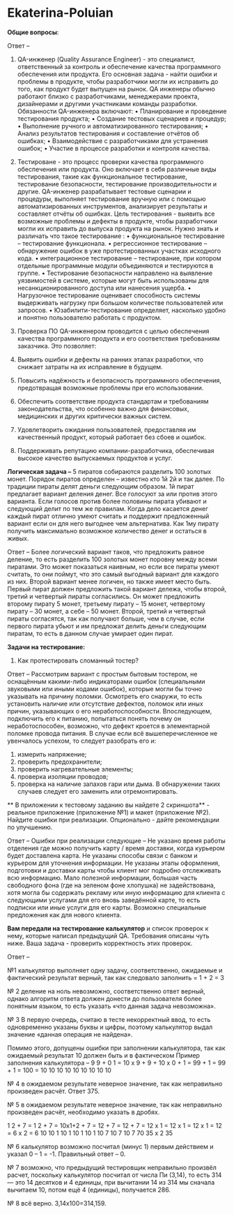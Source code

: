 # Ekaterina-Poluian
**Общие вопросы**:

Ответ –
  1. QA-инженер (Quality Assurance Engineer) - это специалист, ответственный за контроль и обеспечение качества программного обеспечения или продукта. Его основная задача - найти ошибки и проблемы в продукте, чтобы разработчики могли их исправить до того, как продукт будет выпущен на рынок. QA инженеры обычно работают близко с разработчиками, менеджерами проекта, дизайнерами и другими участниками команды разработки.
Обязанности QA-инженера включают:
•	Планирование и проведение тестирования продукта;
•	Создание тестовых сценариев и процедур;
•	Выполнение ручного и автоматизированного тестирования;
•	Анализ результатов тестирования и составление отчётов об ошибках;
•	Взаимодействие с разработчиками для устранения ошибок;
•	Участие в процессе разработки и контроля качества.

  2.  Тестироване - это процесс проверки качества программного обеспечения или продукта. Оно включает в себя различные виды тестирования, такие как функциональное тестирование, тестирование безопасности, тестирование производительности и другие.
QA-инженер разрабатывает тестовые сценарии и процедуры, выполняет тестирование вручную или с помощью автоматизированных инструментов, анализирует результаты и составляет отчёты об ошибках. 
Цель тестирования - выявить все возможные проблемы и дефекты в продукте, чтобы разработчики могли их исправить до выпуска продукта на рынок.
Нужно знать и различать что такое тестирование : 
•	функциональное тестирование – тестирование функционала.
•	регрессионное тестирование – обнаружение ошибок в уже протестированных участках исходного кода.
•	интеграционное тестирование – тестирование, при котором отдельные программные модули объединяются и тестируются в группе.
•	Тестирование безопасности направлено на выявление уязвимостей в системе, которые могут быть использованы для несанкционированного доступа или нанесения ущерба.
•	Нагрузочное тестирование оценивает способность системы выдерживать нагрузку при большом количестве пользователей или запросов.
•	Юзабилити-тестирование определяет, насколько удобно и понятно пользователю работать с продуктом.


  3. Проверка ПО QA-инженером проводится с целью обеспечения качества программного продукта и его соответствия требованиям заказчика. Это позволяет:
1.	Выявить ошибки и дефекты на ранних этапах разработки, что снижает затраты на их исправление в будущем.
2.	Повысить надёжность и безопасность программного обеспечения, предотвращая возможные проблемы при его использовании.
3.	Обеспечить соответствие продукта стандартам и требованиям законодательства, что особенно важно для финансовых, медицинских и других критически важных систем.
4.	Удовлетворить ожидания пользователей, предоставляя им качественный продукт, который работает без сбоев и ошибок.
5.	Поддерживать репутацию компании-разработчика, обеспечивая высокое качество выпускаемых продуктов и услуг.

**Логическая задача –**
5 пиратов собираются разделить 100 золотых монет. Порядок пиратов определен – известно кто 1й 2й и так далее. По традиции пираты делят деньги следующим образом. 1й пират предлагает вариант деления денег. Все голосуют за или против этого варианта. Если голосов против более половины пирата убивают и следующий делит по тем же правилам. Когда дело касается денег каждый пират отлично умеют считать и поддержит предложенный вариант если он для него выгоднее чем альтернатива. Как 1му пирату получить максимально возможное количество денег и остаться в живых.
	
 Ответ – 
	Более логический вариант таков, что предложить равное деление, то есть разделить 100 золотых монет поровну между всеми пиратами. Это может показаться наивным, но если все пираты умеют считать, то они поймут, что это самый выгодный вариант для каждого из них.
	Второй вариант менее логичен, но также имеет место быть. Первый пират должен предложить такой вариант дележа, чтобы второй, третий и четвертый пираты согласились. Он может предложить второму пирату 5 монет, третьему пирату – 15 монет, четвертому пирату – 30 монет, а себе – 50 монет. Второй, третий и четвертый пираты согласятся, так как получают больше, чем в случае, если первого пирата убьют и им предложат делить деньги следующим пиратам, то есть в данном случае умирает один пират.

**Задачи на тестирование:**
1. Как протестировать сломанный тостер?

  Ответ – 
Рассмотрим вариант с простым бытовым тостером, не оснащённым какими-либо индикаторами ошибок (специальными звуковыми или иными кодами ошибок), которые могли бы точно указывать на причину поломки. 
Осмотреть его снаружи, то есть установить наличие или отсутствие дефектов, поломок или иных причин, указывающих о его неработоспособности.
Впоследующем, подключить его к питанию, попытаться понять почему он неработоспособен, возможно, что дефект кроется в элементарной поломке провода питания.
В случае если всё вышеперечисленное не увенчалось успехом, то следует разобрать его и:
1. измерить напряжение;
2. проверить предохранители;
3. проверить нагревательные элементы;
4. проверка изоляции проводов;
5. проверка на наличие запахов гари или дыма.
В обнаружении таких случаев следует его заменить или отремонтировать.

  **  В приложении к тестовому заданию вы найдете 2 скриншота** - реальное приложение (приложение №1) и макет (приложение №2). Найдите ошибки при реализации. Опционально - дайте рекомендации по улучшению.

  Ответ – 
Ошибки при реализации следующие –
Не указано время работы отделения где можно получить карту / время доставки, когда курьером будет доставлена карта. Не указаны способы связи с банком и курьером для уточнения информации.
Не указаны этапы оформления, подготовки и доставки карты чтобы клиент мог подробно отслеживать всю информацию.
Мало полезной информации, большая часть свободного фона (где на зеленом фоне хлопушка) не задействована, хотя могла бы содержать рекламу или иную информацию для клиента с следующими услугами для его вновь заведённой карте, то есть подписки или иные услуги для его карты. Возможно специальные предложения как для нового клиента.

  **Вам передали на тестирование калькулятор** и список проверок к нему, которые написал предыдущий QA. Требования описаны чуть ниже. Ваша задача - проверить корректность этих проверок.

  Ответ – 


№1 калькулятор выполняет одну задачу, соответственно, ожидаемые и фактический результат верный, так как следовало заполнить = 1 + 2 = 3

№ 2 деление на ноль невозможно, соответственно ответ верный, однако алгоритм ответа должен донести до пользователя более понятным языком, то есть указать «что данная задача невозможна».

№ 3 В первую очередь, считаю в тесте некорректный ввод, то есть одновременно указаны буквы и цифры, поэтому калькулятор выдал значение «данная операция не найдена».

Помимо этого, допущены ошибки при заполнении калькулятора, так как ожидаемый результат 10 должен быть и в фактическом
Пример заполнения калькулятора –
  9 9  + 0 1 = 10 х 9 + 9  + 10 х 0 + 1 = 99  +  1  = 99 + 1  =  100  = 10
    10     10       10          10        10     10     10        10
    
№ 4 в ожидаемом результате неверное значение, так как неправильно произведен расчёт. Ответ 375.

№ 5 в ожидаемом результате неверное значение, так как неправильно произведен расчёт, необходимо указать в дробях.
      
  1  2  + 7 = 1 2  + 7  = 10х1+2 + 7 = 12 + 7 = 12 + 7 = 12 х 1 = 12 х 1 = 12 х 1 = 12 = 6 х 2 = 6
     10         10   1      10     1   10   1   10   1   10   7   10   7   10   7   70   35 х 2  35
     
№ 6 калькулятор возможно посчитал (минус 1) первым действием и указал 0 – 1 = -1. Правильный ответ – 0.

№ 7 возможно, что предыдущий тестировщик неправильно произвёл расчет, поскольку калькулятор посчитал от числа Пи (3,14), то есть 314 — это 14 десятков и 4 единицы, при вычитании 14 из 314 мы сначала вычитаем 10, потом ещё 4 (единицы), получается 286. 

№ 8 всё верно. 3,14х100=314,159.
